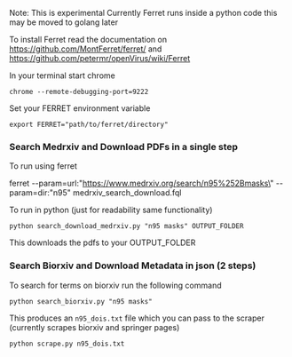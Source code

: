 Note: This is experimental
Currently Ferret runs inside a python code this may be moved to golang later

To install Ferret read the documentation on https://github.com/MontFerret/ferret/ and https://github.com/petermr/openVirus/wiki/Ferret

In your terminal start chrome 

    chrome --remote-debugging-port=9222
    
Set your FERRET environment variable

    export FERRET="path/to/ferret/directory"

### Search Medrxiv and Download PDFs in a single step

To run using ferret

   ferret --param=url:\"https://www.medrxiv.org/search/n95%252Bmasks\" --param=dir:\"n95\" medrxiv_search_download.fql

To run in python (just for readability same functionality)

    python search_download_medrxiv.py "n95 masks" OUTPUT_FOLDER

This downloads the pdfs to your OUTPUT_FOLDER


### Search Biorxiv and Download Metadata in json (2 steps)

To search for terms on biorxiv run the following command

    python search_biorxiv.py "n95 masks"

This produces an `n95_dois.txt` file which you can pass to the scraper (currently scrapes biorxiv and springer pages)

    python scrape.py n95_dois.txt
